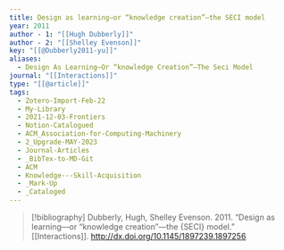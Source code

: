 ```yaml
---
title: Design as learning—or “knowledge creation”—the SECI model
year: 2011
author - 1: "[[Hugh Dubberly]]"
author - 2: "[[Shelley Evenson]]"
key: "[[@Dubberly2011-yu]]"
aliases:
  - Design As Learning—Or “knowledge Creation”—The Seci Model
journal: "[[Interactions]]"
type: "[[@article]]"
tags:
  - Zotero-Import-Feb-22
  - My-Library
  - 2021-12-03-Frontiers
  - Notion-Catalogued
  - ACM_Association-for-Computing-Machinery
  - 2_Upgrade-MAY-2023
  - Journal-Articles
  - _BibTex-to-MD-Git
  - ACM
  - Knowledge---Skill-Acquisition
  - _Mark-Up
  - _Cataloged
---
```


> [!bibliography]
> Dubberly, Hugh, Shelley Evenson. 2011. “Design as learning—or “knowledge creation”—the {SECI} model.” [[Interactions]]. http://dx.doi.org/10.1145/1897239.1897256